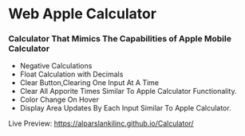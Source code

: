 # Web Apple Calculator

### Calculator That Mimics The Capabilities of Apple Mobile Calculator
* Negative Calculations
* Float Calculation with Decimals
* Clear Button,Clearing One Input At A Time
* Clear All Apporite Times Similar To Apple Calculator Functionality.
* Color Change On Hover
* Display Area Updates By Each Input Similar To Apple Calculator.

Live Preview: https://alparslankilinc.github.io/Calculator/
